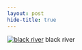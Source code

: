 ```yaml
---
layout: post
hide-title: true
---
```

[![black river](https://dl.dropbox.com/u/4255155/blog/600/black_river.jpg)](https://dl.dropbox.com/u/4255155/blog/black_river.jpg) black river